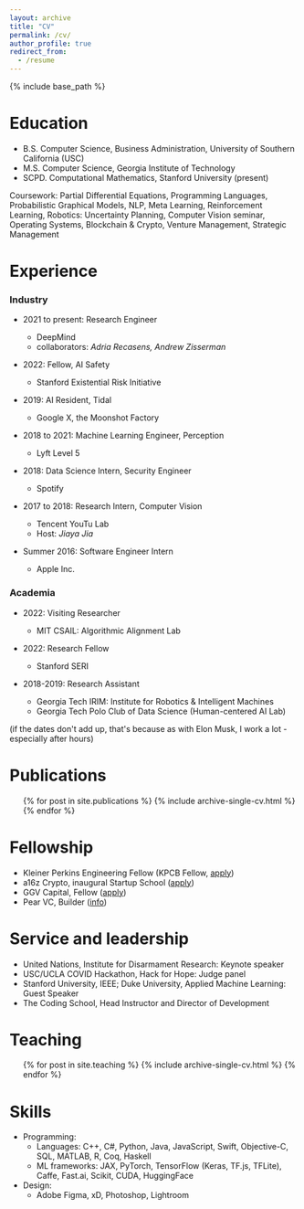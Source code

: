 ```yaml
---
layout: archive
title: "CV"
permalink: /cv/
author_profile: true
redirect_from:
  - /resume
---
```


{% include base_path %}

Education
======
* B.S. Computer Science, Business Administration, University of Southern California (USC)
* M.S. Computer Science, Georgia Institute of Technology
* SCPD. Computational Mathematics, Stanford University (present)

Coursework: Partial Differential Equations, Programming Languages, Probabilistic Graphical Models, NLP, Meta Learning, Reinforcement Learning, Robotics: Uncertainty Planning, Computer Vision seminar, Operating Systems, Blockchain & Crypto, Venture Management, Strategic Management

Experience
======
### Industry ###
* 2021 to present: Research Engineer
  * DeepMind
  * collaborators: *Adria Recasens, Andrew Zisserman*

* 2022: Fellow, AI Safety
  * Stanford Existential Risk Initiative

* 2019: AI Resident, Tidal
  * Google X, the Moonshot Factory

* 2018 to 2021: Machine Learning Engineer, Perception 
  * Lyft Level 5

* 2018: Data Science Intern, Security Engineer
  * Spotify

* 2017 to 2018: Research Intern, Computer Vision
  * Tencent YouTu Lab
  * Host: *Jiaya Jia*

* Summer 2016: Software Engineer Intern
  * Apple Inc.

### Academia ###
* 2022: Visiting Researcher
  * MIT CSAIL: Algorithmic Alignment Lab

* 2022: Research Fellow
  * Stanford SERI

* 2018-2019: Research Assistant
  * Georgia Tech IRIM: Institute for Robotics & Intelligent Machines
  * Georgia Tech Polo Club of Data Science (Human-centered AI Lab)


<!--   * Duties included: Tagging issues
  * Supervisor: Professor Git -->

<!-- * Fall 2015: Research Assistant
  * Github University
  * Duties included: Merging pull requests
  * Supervisor: Professor Hub -->

(if the dates don't add up, that's because as with Elon Musk, I work a lot - especially after hours) 

<!-- I've practiced simultaneous-tasking since college, where I represented 2 teams in a business competition at once) -->


Publications
======
  <ul>{% for post in site.publications %}
    {% include archive-single-cv.html %}
  {% endfor %}</ul>
  
<!-- Talks
======
  <ul>{% for post in site.talks %}
    {% include archive-single-talk-cv.html %}
  {% endfor %}</ul> -->
  
Fellowship
======
* Kleiner Perkins Engineering Fellow (KPCB Fellow, [apply](https://fellows.kleinerperkins.com/))
* a16z Crypto, inaugural Startup School ([apply](https://a16zcrypto.com/css))
* GGV Capital, Fellow ([apply](https://new.qq.com/rain/a/20220928A08UEE00))
* Pear VC, Builder ([info](https://medium.com/@pearvc/pear-builders-a-community-of-seasoned-software-engineers-starting-companies-soon-1925e88ae402))

Service and leadership
======
* United Nations, Institute for Disarmament Research: Keynote speaker
* USC/UCLA COVID Hackathon, Hack for Hope: Judge panel
* Stanford University, IEEE; Duke University, Applied Machine Learning: Guest Speaker
* The Coding School, Head Instructor and Director of Development

Teaching
======
  <ul>
  {% for post in site.teaching %}
    {% include archive-single-cv.html %}
  {% endfor %}
  </ul>
  
Skills
======
* Programming:
  * Languages: C++, C#, Python, Java, JavaScript, Swift, Objective-C, SQL, MATLAB, R, Coq, Haskell
  * ML frameworks: JAX, PyTorch, TensorFlow (Keras, TF.js, TFLite), Caffe, Fast.ai, Scikit, CUDA, HuggingFace
* Design:
  * Adobe Figma, xD, Photoshop, Lightroom
